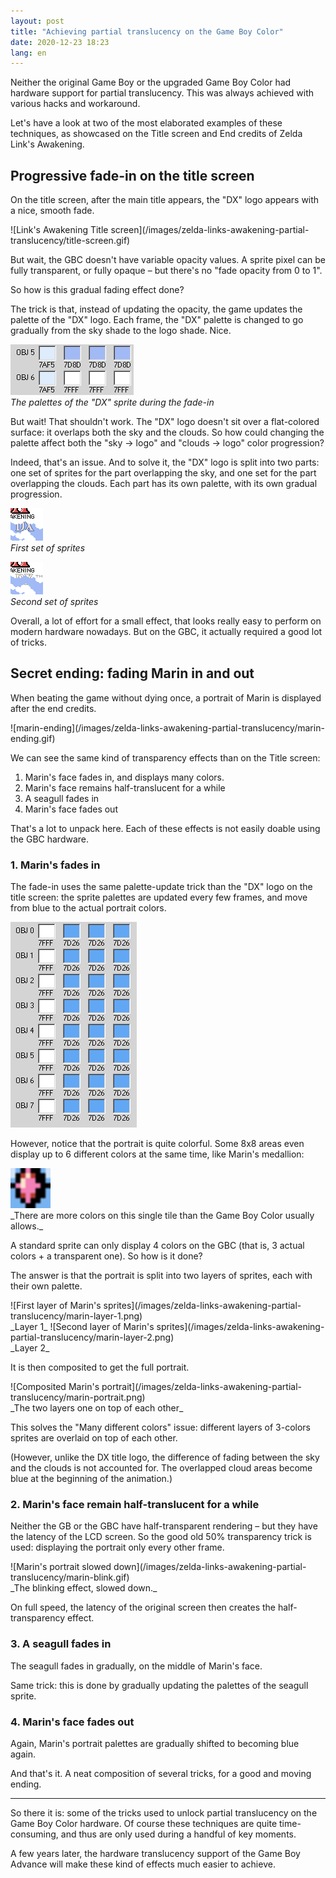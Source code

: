 ```yaml
---
layout: post
title: "Achieving partial translucency on the Game Boy Color"
date: 2020-12-23 18:23
lang: en
---
```


Neither the original Game Boy or the upgraded Game Boy Color had hardware support for partial translucency. This was always achieved with various hacks and workaround.

Let's have a look at two of the most elaborated examples of these techniques, as showcased on the Title screen and End credits of Zelda Link's Awakening.

## Progressive fade-in on the title screen

On the title screen, after the main title appears, the "DX" logo appears with a nice, smooth fade.

<span class="pixel-art gameboy-screen">
![Link's Awakening Title screen](/images/zelda-links-awakening-partial-translucency/title-screen.gif)
</span>

But wait, the GBC doesn't have variable opacity values. A sprite pixel can be fully transparent, or fully opaque – but there's no "fade opacity from 0 to 1".

So how is this gradual fading effect done?

The trick is that, instead of updating the opacity, the game updates the palette of the "DX" logo. Each frame, the "DX" palette is changed to go gradually from the sky shade to the logo shade. Nice.

![title-dx-palettes](/images/zelda-links-awakening-partial-translucency/title-dx-palettes.gif)<br/>
_The palettes of the "DX" sprite during the fade-in_

But wait! That shouldn't work. The "DX" logo doesn't sit over a flat-colored surface: it overlaps both the sky and the clouds. So how could changing the palette affect both the "sky → logo" and "clouds → logo" color progression?

Indeed, that's an issue. And to solve it, the "DX" logo is split into two parts: one set of sprites for the part overlapping the sky, and one set for the part overlapping the clouds. Each part has its own palette, with its own gradual progression.

![title-sky](/images/zelda-links-awakening-partial-translucency/title-sky.png)<br/>
_First set of sprites_

![title-clouds](/images/zelda-links-awakening-partial-translucency/title-clouds.png)<br/>
_Second set of sprites_

Overall, a lot of effort for a small effect, that looks really easy to perform on modern hardware nowadays. But on the GBC, it actually required a good lot of tricks.

## Secret ending: fading Marin in and out

When beating the game without dying once, a portrait of Marin is displayed after the end credits.

<span class="pixel-art gameboy-screen">
![marin-ending](/images/zelda-links-awakening-partial-translucency/marin-ending.gif)
</span>

We can see the same kind of transparency effects than on the Title screen:

1. Marin's face fades in, and displays many colors.
2. Marin's face remains half-translucent for a while
3. A seagull fades in
4. Marin's face fades out

That's a lot to unpack here. Each of these effects is not easily doable using the GBC hardware.

### 1. Marin's fades in

The fade-in uses the same palette-update trick than the "DX" logo on the title screen: the sprite palettes are updated every few frames, and move from blue to the actual portrait colors.

![marin-ending-palettes](/images/zelda-links-awakening-partial-translucency/marin-ending-palettes.gif)

However, notice that the portrait is quite colorful. Some 8x8 areas even display up to 6 different colors at the same time, like Marin's medallion:

<span class="pixel-art">
<img width="64" src="/images/zelda-links-awakening-partial-translucency/marin-medallion.png" />
</span><br/>
_There are more colors on this single tile than the Game Boy Color usually allows._

A standard sprite can only display 4 colors on the GBC (that is, 3 actual colors + a transparent one). So how is it done?

The answer is that the portrait is split into two layers of sprites, each with their own palette.

<span class="pixel-art gameboy-screen">
![First layer of Marin's sprites](/images/zelda-links-awakening-partial-translucency/marin-layer-1.png)
</span><br/>
_Layer 1_

<span class="pixel-art gameboy-screen">
![Second layer of Marin's sprites](/images/zelda-links-awakening-partial-translucency/marin-layer-2.png)
</span><br/>
_Layer 2_

It is then composited to get the full portrait.

<span class="pixel-art gameboy-screen">
![Composited Marin's portrait](/images/zelda-links-awakening-partial-translucency/marin-portrait.png)
</span><br/>
_The two layers one on top of each other_

This solves the "Many different colors" issue: different layers of 3-colors sprites are overlaid on top of each other.

(However, unlike the DX title logo, the difference of fading between the sky and the clouds is not accounted for. The overlapped cloud areas become blue at the beginning of the animation.)

### 2. Marin's face remain half-translucent for a while

Neither the GB or the GBC have half-transparent rendering – but they have the latency of the LCD screen. So the good old 50% transparency trick is used: displaying the portrait only every other frame.

<span class="pixel-art gameboy-screen">
![Marin's portrait slowed down](/images/zelda-links-awakening-partial-translucency/marin-blink.gif)
</span><br/>
_The blinking effect, slowed down._

On full speed, the latency of the original screen then creates the half-transparency effect.

### 3. A seagull fades in

The seagull fades in gradually, on the middle of Marin's face.

Same trick: this is done by gradually updating the palettes of the seagull sprite.

### 4. Marin's face fades out

Again, Marin's portrait palettes are gradually shifted to becoming blue again.

And that's it. A neat composition of several tricks, for a good and moving ending.

---

So there it is: some of the tricks used to unlock partial translucency on the Game Boy Color hardware. Of course these techniques are quite time-consuming, and thus are only used during a handful of key moments.

A few years later, the hardware translucency support of the Game Boy Advance will make these kind of effects much easier to achieve.
